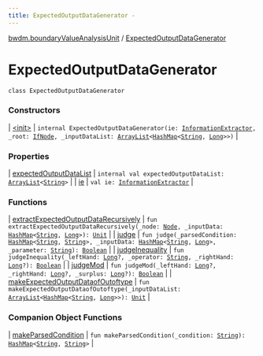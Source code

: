 ```yaml
---
title: ExpectedOutputDataGenerator - 
---
```


[bwdm.boundaryValueAnalysisUnit](../index.html) / [ExpectedOutputDataGenerator](./index.html)

# ExpectedOutputDataGenerator

`class ExpectedOutputDataGenerator`

### Constructors

| [&lt;init&gt;](-init-.html) | `internal ExpectedOutputDataGenerator(ie: `[`InformationExtractor`](../../bwdm.information-store/-information-extractor/index.html)`, _root: `[`IfNode`](../../bwdm.information-store/-if-node/index.html)`, _inputDataList: `[`ArrayList`](http://docs.oracle.com/javase/6/docs/api/java/util/ArrayList.html)`<`[`HashMap`](http://docs.oracle.com/javase/6/docs/api/java/util/HashMap.html)`<`[`String`](https://kotlinlang.org/api/latest/jvm/stdlib/kotlin/-string/index.html)`, `[`Long`](https://kotlinlang.org/api/latest/jvm/stdlib/kotlin/-long/index.html)`>>)` |

### Properties

| [expectedOutputDataList](expected-output-data-list.html) | `internal val expectedOutputDataList: `[`ArrayList`](http://docs.oracle.com/javase/6/docs/api/java/util/ArrayList.html)`<`[`String`](https://kotlinlang.org/api/latest/jvm/stdlib/kotlin/-string/index.html)`>` |
| [ie](ie.html) | `val ie: `[`InformationExtractor`](../../bwdm.information-store/-information-extractor/index.html) |

### Functions

| [extractExpectedOutputDataRecursively](extract-expected-output-data-recursively.html) | `fun extractExpectedOutputDataRecursively(_node: `[`Node`](../../bwdm.information-store/-node/index.html)`, _inputData: `[`HashMap`](http://docs.oracle.com/javase/6/docs/api/java/util/HashMap.html)`<`[`String`](https://kotlinlang.org/api/latest/jvm/stdlib/kotlin/-string/index.html)`, `[`Long`](https://kotlinlang.org/api/latest/jvm/stdlib/kotlin/-long/index.html)`>): `[`Unit`](https://kotlinlang.org/api/latest/jvm/stdlib/kotlin/-unit/index.html) |
| [judge](judge.html) | `fun judge(_parsedCondition: `[`HashMap`](http://docs.oracle.com/javase/6/docs/api/java/util/HashMap.html)`<`[`String`](https://kotlinlang.org/api/latest/jvm/stdlib/kotlin/-string/index.html)`, `[`String`](https://kotlinlang.org/api/latest/jvm/stdlib/kotlin/-string/index.html)`>, _inputData: `[`HashMap`](http://docs.oracle.com/javase/6/docs/api/java/util/HashMap.html)`<`[`String`](https://kotlinlang.org/api/latest/jvm/stdlib/kotlin/-string/index.html)`, `[`Long`](https://kotlinlang.org/api/latest/jvm/stdlib/kotlin/-long/index.html)`>, _parameter: `[`String`](https://kotlinlang.org/api/latest/jvm/stdlib/kotlin/-string/index.html)`): `[`Boolean`](https://kotlinlang.org/api/latest/jvm/stdlib/kotlin/-boolean/index.html) |
| [judgeInequality](judge-inequality.html) | `fun judgeInequality(_leftHand: `[`Long`](https://kotlinlang.org/api/latest/jvm/stdlib/kotlin/-long/index.html)`?, _operator: `[`String`](https://kotlinlang.org/api/latest/jvm/stdlib/kotlin/-string/index.html)`, _rightHand: `[`Long`](https://kotlinlang.org/api/latest/jvm/stdlib/kotlin/-long/index.html)`?): `[`Boolean`](https://kotlinlang.org/api/latest/jvm/stdlib/kotlin/-boolean/index.html) |
| [judgeMod](judge-mod.html) | `fun judgeMod(_leftHand: `[`Long`](https://kotlinlang.org/api/latest/jvm/stdlib/kotlin/-long/index.html)`?, _rightHand: `[`Long`](https://kotlinlang.org/api/latest/jvm/stdlib/kotlin/-long/index.html)`?, _surplus: `[`Long`](https://kotlinlang.org/api/latest/jvm/stdlib/kotlin/-long/index.html)`?): `[`Boolean`](https://kotlinlang.org/api/latest/jvm/stdlib/kotlin/-boolean/index.html) |
| [makeExpectedOutputDataofOutoftype](make-expected-output-dataof-outoftype.html) | `fun makeExpectedOutputDataofOutoftype(_inputDataList: `[`ArrayList`](http://docs.oracle.com/javase/6/docs/api/java/util/ArrayList.html)`<`[`HashMap`](http://docs.oracle.com/javase/6/docs/api/java/util/HashMap.html)`<`[`String`](https://kotlinlang.org/api/latest/jvm/stdlib/kotlin/-string/index.html)`, `[`Long`](https://kotlinlang.org/api/latest/jvm/stdlib/kotlin/-long/index.html)`>>): `[`Unit`](https://kotlinlang.org/api/latest/jvm/stdlib/kotlin/-unit/index.html) |

### Companion Object Functions

| [makeParsedCondition](make-parsed-condition.html) | `fun makeParsedCondition(_condition: `[`String`](https://kotlinlang.org/api/latest/jvm/stdlib/kotlin/-string/index.html)`): `[`HashMap`](http://docs.oracle.com/javase/6/docs/api/java/util/HashMap.html)`<`[`String`](https://kotlinlang.org/api/latest/jvm/stdlib/kotlin/-string/index.html)`, `[`String`](https://kotlinlang.org/api/latest/jvm/stdlib/kotlin/-string/index.html)`>` |

